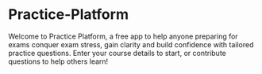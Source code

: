 # Practice-Platform
Welcome to Practice Platform, a free app to help anyone preparing for exams conquer exam stress, gain clarity and build confidence with tailored practice questions. Enter your course details to start, or contribute questions to help others learn!
